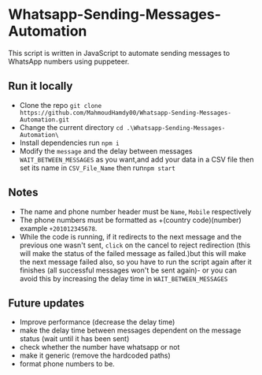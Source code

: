 # Whatsapp-Sending-Messages-Automation

This script is written in JavaScript to automate sending messages to WhatsApp numbers using puppeteer.

## Run it locally

- Clone the repo `git clone https://github.com/MahmoudHamdy00/Whatsapp-Sending-Messages-Automation.git`
- Change the current directory  `cd .\Whatsapp-Sending-Messages-Automation\`
- Install dependencies run `npm i`
- Modify the `message` and the delay between messages `WAIT_BETWEEN_MESSAGES` as you want,and add your data in a CSV file then  set its name in `CSV_File_Name` then run`npm start`

## Notes

- The name and phone number header must be `Name`, `Mobile` respectively
- The phone numbers must be formatted  as +(country code)(number) example `+201012345678`.
- While the code is running, if it redirects to the next message and the previous one wasn't sent, `click` on the cancel to reject redirection (this will make the status of the failed message as failed.)but this will make the next message failed also, so you have to run the script again after it finishes (all successful messages won't be sent again)- or you can avoid this by increasing the delay time in `WAIT_BETWEEN_MESSAGES`

## Future  updates

- Improve performance  (decrease the delay time)
- make the delay time between messages dependent  on the message status  (wait until it has been sent)
- check whether the number have whatsapp or not
- make it generic (remove the hardcoded  paths)
- format phone numbers to be.
